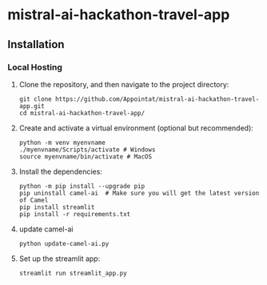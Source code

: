 # mistral-ai-hackathon-travel-app

## Installation
### Local Hosting
1. Clone the repository, and then navigate to the project directory:
    ```shell
    git clone https://github.com/Appointat/mistral-ai-hackathon-travel-app.git
    cd mistral-ai-hackathon-travel-app/
    ```
2. Create and activate a virtual environment (optional but recommended):
    ```shell
    python -m venv myenvname
    ./myenvname/Scripts/activate # Windows
    source myenvname/bin/activate # MacOS
    ```
3. Install the dependencies: 
    ```shell
    python -m pip install --upgrade pip
    pip uninstall camel-ai  # Make sure you will get the latest version of Camel
    pip install streamlit
    pip install -r requirements.txt
    ```
4. update camel-ai 
    ```shell
    python update-camel-ai.py
    ```
5. Set up the streamlit app:
    ```shell
    streamlit run streamlit_app.py
    ```

